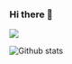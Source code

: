 ### Hi there 👋
![](https://komarev.com/ghpvc/?username=your-github-username&color=dc143c)


<!--
**gokulbhaveshjoshi/gokulbhaveshjoshi** is a ✨ _special_ ✨ repository because its `README.md` (this file) appears on your GitHub profile.

Here are some ideas to get you started:

- 🔭 I’m currently working on Android 
- 🌱 I’m currently learning React-Native
- 👯 I’m looking to collaborate on web and android project
- 🤔 I’m looking for help with ...
- 💬 Ask me.
- 📫 How to reach me: <a href="https://twitter.com/GOKULBHAVESH">
  <img align="left" alt="Gokul Bhavesh | Twitter" width="21px" src="https://raw.githubusercontent.com/anuraghazra/anuraghazra/master/assets/twitter.svg" />
- ⚡ Fun fact: Lazy people are 
-->
![Github stats](https://github-readme-stats.vercel.app/api?username=gokulbhaveshjoshi)
